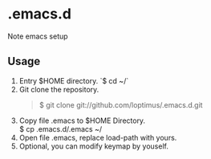 # .emacs.d
Note emacs setup
## Usage
1. Entry $HOME directory.  
	`$ cd ~/`  
2. Git clone the repository.  
	> $ git clone git://github.com/loptimus/.emacs.d.git  
3. Copy file .emacs to $HOME Directory.  
	$ cp .emacs.d/.emacs ~/  
4. Open file .emacs, replace load-path with yours.  
5. Optional, you can modify keymap by youself.  

